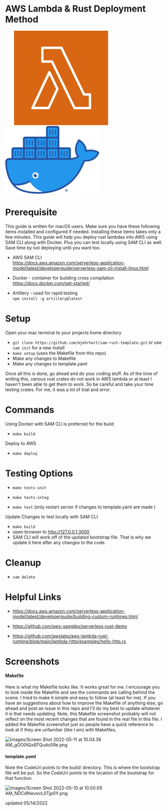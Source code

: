 # AWS Lambda & Rust Deployment Method


<p float="left">
	&nbsp;&nbsp;&nbsp;&nbsp;&nbsp;&nbsp;
  <img src="https://raw.githubusercontent.com/mjehrhart/assets/main/images/Amazon_Lambda_architecture_logo.svg_BJlr5ojmmqIb7PH7.png" width="300" />
	&nbsp;&nbsp;&nbsp;&nbsp;&nbsp;&nbsp;&nbsp;&nbsp;&nbsp;&nbsp;&nbsp;
  <img src="https://raw.githubusercontent.com/mjehrhart/assets/main/images/Moby-logo_lzPn2FhabJy0xWhh.webp" width="300" />  
</p>


# Prerequisite
This guide is written for macOS users. Make sure you have these following items installed and configured if needed. Installing these items takes only a few minutes. This guide will help you deploy rust lambdas into AWS using SAM CLI along with Docker. Plus you can test locally using SAM CLI as well. Save time by not deploying until you want too.

- AWS SAM CLI  
	https://docs.aws.amazon.com/serverless-application-model/latest/developerguide/serverless-sam-cli-install-linux.html

- Docker - container for building cross compilation  
  https://docs.docker.com/get-started/  

- Artillery - used for rapid testing  
  ```npm install -g artillery@latest```

# Setup
Open your mac terminal to your projects home directory
- ```git clone https://github.com/mjehrhart/sam-rust-template.git``` or use ```sam init``` for a new install
- ```make setup``` (uses the Makefile from this repo)
- Make any changes to Makefile
- Make any changes to template.yaml  

Once all this is done, go ahead and do your coding stuff.  As of the time of writing this, various rust crates do not work in AWS lambda or at least I haven't been able to get them to work.  So be careful and take your time testing crates.  For me, it was a lot of trial and error.  

# Commands
Using Docker with SAM CLI is preferred for the build
- ```make build```

Deploy to AWS
- ```make deploy```

# Testing Options
- ```make tests-unit```

- ```make tests-integ```

- ```make test``` (only restart server if changes to template.yaml are made )

Update Changes to test locally with SAM CLI
- ```make build```
- open browser to http://127.0.0.1:3000
- SAM CLI will work off of the updated bootstrap file. That is why we update it here after any changes to the code.

# Cleanup
- ```sam delete```

# Helpful Links
- https://docs.aws.amazon.com/serverless-application-model/latest/developerguide/building-custom-runtimes.html

- https://github.com/aws-samples/serverless-rust-demo

- https://github.com/awslabs/aws-lambda-rust-runtime/blob/main/lambda-http/examples/hello-http.rs
 

# Screenshots  

#### Makefile
Here is what my Makefile looks like. It works great for me. I encourage you to look inside the Makefile and see the commands are calling behind the scene.  I tried to make it simple and easy to follow (at least for me). If you have an suggestions about how to improve the Makefile of anything else, go ahead and post an issue in this repo and I'll do my best to update whatever it is that needs updating. Note, this Makefile screenshot probably will not reflect on the most recent changes that are found in the real file in this file. I added the Makefile screenshot just so people have a quick reference to look at if they are unfamiliar (like I am) with Makefiles.

<img width="50%" alt="images/Screen Shot 2022-05-11 at 10.04.38 AM_gOO0tQxBTQudo5Re.png" src="https://raw.githubusercontent.com/mjehrhart/assets/main/images/Screen Shot 2022-05-11 at 10.04.38 AM_gOO0tQxBTQudo5Re.png">

#### template.yaml
Note the CodeUri points to the build/ directory.  This is where the bootstrap file will be put.  So the CodeUri points to the location of the bootstrap for that function.  

<img width="50%" alt="images/Screen Shot 2022-05-10 at 10.00.09 AM_NDCdNwvovL0Tjp0Y.png" src="https://raw.githubusercontent.com/mjehrhart/assets/main/images/Screen Shot 2022-05-10 at 10.00.09 AM_NDCdNwvovL0Tjp0Y.png">

updated 05/14/2022
